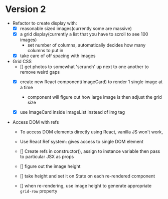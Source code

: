 # Version 2
- Refactor to create display with:
  - [x] reasonable sized images(currently some are massive)
  - [x] a grid display(currently a list that you have to scroll to see 100 images)
    - set number of columns, automatically decides how many columns to put in
  - [x] take care of off spacing with images

- Grid CSS
  - [] get photos to somewhat 'scrunch' up next to one another to remove weird gaps
  - [x] create new React component(ImageCard) to render 1 single image at a time
    - component will figure out how large image is then adjust the grid size

  - [x] use ImageCard inside ImageList instead of img tag

- Access DOM with refs
  - To access DOM elements directly using React, vanilla JS won't work,
  - Use React Ref system: gives access to single DOM element
  - [] Create refs in constructor(), assign to instance variable then pass to particular JSX as props
  
  - [] figure out the image height
  - [] take height and set it on State on each re-rendered component
  - [] when re-rendering, use image height to generate appropriate `grid-row` property
